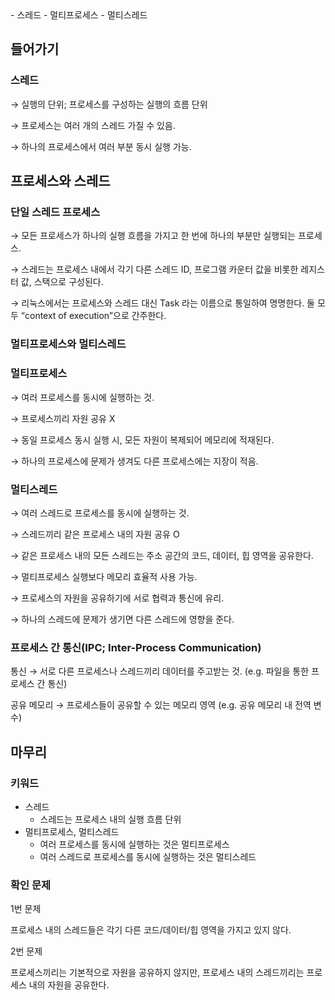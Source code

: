 <aside>
- 스레드
- 멀티프로세스
- 멀티스레드
</aside>

## 들어가기

### 스레드

→ 실행의 단위; 프로세스를 구성하는 실행의 흐름 단위

→ 프로세스는 여러 개의 스레드 가질 수 있음.

→ 하나의 프로세스에서 여러 부분 동시 실행 가능.

## 프로세스와 스레드

### 단일 스레드 프로세스

→ 모든 프로세스가 하나의 실행 흐름을 가지고 한 번에 하나의 부분만 실행되는 프로세스.

→ 스레드는 프로세스 내에서 각기 다른 스레드 ID, 프로그램 카운터 값을 비롯한 레지스터 값, 스택으로 구성된다.

→ 리눅스에서는 프로세스와 스레드 대신 Task 라는 이름으로 통일하여 명명한다. 둘 모두 “context of execution”으로 간주한다.

### 멀티프로세스와 멀티스레드

### 멀티프로세스

→ 여러 프로세스를 동시에 실행하는 것.

→ 프로세스끼리 자원 공유 X

→ 동일 프로세스 동시 실행 시, 모든 자원이 복제되어 메모리에 적재된다.

→ 하나의 프로세스에 문제가 생겨도 다른 프로세스에는 지장이 적음.

### 멀티스레드

→ 여러 스레드로 프로세스를 동시에 실행하는 것.

→ 스레드끼리 같은 프로세스 내의 자원 공유 O

→ 같은 프로세스 내의 모든 스레드는 주소 공간의 코드, 데이터, 힙 영역을 공유한다. 

→ 멀티프로세스 실행보다 메모리 효율적 사용 가능.

→ 프로세스의 자원을 공유하기에 서로 협력과 통신에 유리.

→ 하나의 스레드에 문제가 생기면 다른 스레드에 영향을 준다.

### 프로세스 간 통신(IPC; Inter-Process Communication)

통신 → 서로 다른 프로세스나 스레드끼리 데이터를 주고받는 것. (e.g. 파일을 통한 프로세스 간 통신)

공유 메모리 → 프로세스들이 공유할 수 있는 메모리 영역 (e.g. 공유 메모리 내 전역 변수)

## 마무리

### 키워드

- 스레드
    - 스레드는 프로세스 내의 실행 흐름 단위
- 멀티프로세스, 멀티스레드
    - 여러 프로세스를 동시에 실행하는 것은 멀티프로세스
    - 여러 스레드로 프로세스를 동시에 실행하는 것은 멀티스레드

### 확인 문제

1번 문제

프로세스 내의 스레드들은 각기 다른 코드/데이터/힙 영역을 가지고 있지 않다.

2번 문제

프로세스끼리는 기본적으로 자원을 공유하지 않지만, 프로세스 내의 스레드끼리는 프로세스 내의 자원을 공유한다.
